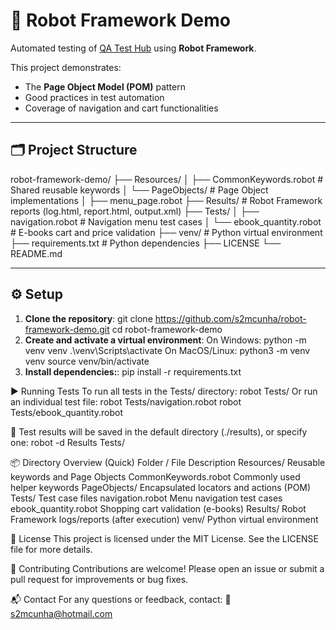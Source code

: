 # 🤖 Robot Framework Demo

Automated testing of [QA Test Hub](https://www.qatesthub.info/) using **Robot Framework**.

This project demonstrates:
- The **Page Object Model (POM)** pattern
- Good practices in test automation
- Coverage of navigation and cart functionalities

---

## 🗂️ Project Structure

robot-framework-demo/
├── Resources/
│ ├── CommonKeywords.robot # Shared reusable keywords
│ └── PageObjects/ # Page Object implementations
│   ├── menu_page.robot
├── Results/ # Robot Framework reports (log.html, report.html, output.xml)
├── Tests/
│ ├── navigation.robot # Navigation menu test cases
│ └── ebook_quantity.robot # E-books cart and price validation
├── venv/ # Python virtual environment
├── requirements.txt # Python dependencies
├── LICENSE
└── README.md

---

## ⚙️ Setup

1. **Clone the repository**:
   git clone https://github.com/s2mcunha/robot-framework-demo.git
   cd robot-framework-demo
2. **Create and activate a virtual environment**:
On Windows:
   python -m venv venv
   .\venv\Scripts\activate
On MacOS/Linux:
   python3 -m venv venv
   source venv/bin/activate
3. **Install dependencies:**:
   pip install -r requirements.txt

▶️ Running Tests
To run all tests in the Tests/ directory:
   robot Tests/
Or run an individual test file:
   robot Tests/navigation.robot
   robot Tests/ebook_quantity.robot

📝 Test results will be saved in the default directory (./results), or specify one:
robot -d Results Tests/

📦 Directory Overview (Quick)
Folder / File	Description
Resources/	Reusable keywords and Page Objects
CommonKeywords.robot	Commonly used helper keywords
PageObjects/	Encapsulated locators and actions (POM)
Tests/	Test case files
navigation.robot	Menu navigation test cases
ebook_quantity.robot	Shopping cart validation (e-books)
Results/	Robot Framework logs/reports (after execution)
venv/	Python virtual environment

📄 License
This project is licensed under the MIT License.
See the LICENSE file for more details.

🤝 Contributing
Contributions are welcome!
Please open an issue or submit a pull request for improvements or bug fixes.

📬 Contact
For any questions or feedback, contact:
📧 s2mcunha@hotmail.com